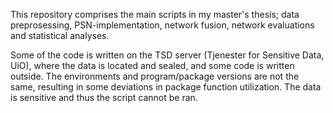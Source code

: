 This repository comprises the main scripts in my master's thesis; data preprosessing, PSN-implementation, network fusion, network evaluations and statistical analyses. 

Some of the code is written on the TSD server (Tjenester for Sensitive Data, UiO), where the data is located and sealed, and some code is written outside. The environments and program/package versions are not the same, 
resulting in some deviations in package function utilization. The data is sensitive and thus the script cannot be ran.



